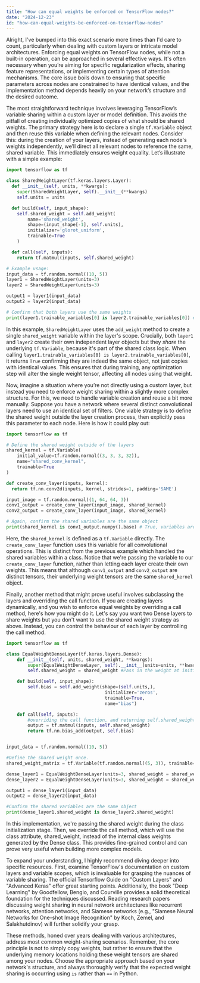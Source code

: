 ```yaml
---
title: "How can equal weights be enforced on TensorFlow nodes?"
date: "2024-12-23"
id: "how-can-equal-weights-be-enforced-on-tensorflow-nodes"
---
```


Alright,  I've bumped into this exact scenario more times than I'd care to count, particularly when dealing with custom layers or intricate model architectures. Enforcing equal weights on TensorFlow nodes, while not a built-in operation, can be approached in several effective ways. It's often necessary when you’re aiming for specific regularization effects, sharing feature representations, or implementing certain types of attention mechanisms. The core issue boils down to ensuring that specific parameters across nodes are constrained to have identical values, and the implementation method depends heavily on your network’s structure and the desired outcome.

The most straightforward technique involves leveraging TensorFlow’s variable sharing within a custom layer or model definition. This avoids the pitfall of creating individually optimized copies of what should be shared weights. The primary strategy here is to declare a single `tf.Variable` object and then reuse this variable when defining the relevant nodes. Consider this: during the creation of your layers, instead of generating each node's weights independently, we’ll direct all relevant nodes to reference the same, shared variable. This immediately ensures weight equality. Let’s illustrate with a simple example:

```python
import tensorflow as tf

class SharedWeightLayer(tf.keras.layers.Layer):
  def __init__(self, units, **kwargs):
    super(SharedWeightLayer, self).__init__(**kwargs)
    self.units = units

  def build(self, input_shape):
    self.shared_weight = self.add_weight(
        name='shared_weight',
        shape=(input_shape[-1], self.units),
        initializer='glorot_uniform',
        trainable=True
    )

  def call(self, inputs):
    return tf.matmul(inputs, self.shared_weight)

# Example usage:
input_data = tf.random.normal((10, 5))
layer1 = SharedWeightLayer(units=3)
layer2 = SharedWeightLayer(units=3)

output1 = layer1(input_data)
output2 = layer2(input_data)

# Confirm that both layers use the same weights
print(layer1.trainable_variables[0] is layer2.trainable_variables[0]) # This will print True

```

In this example, `SharedWeightLayer` uses the `add_weight` method to create a single `shared_weight` variable within the layer's scope. Crucially, both `layer1` and `layer2` create their own independent layer objects but they *share* the underlying `tf.Variable`, because it's part of the shared class logic. When calling `layer1.trainable_variables[0] is layer2.trainable_variables[0]`, it returns `True` confirming they are indeed the same object, not just copies with identical values. This ensures that during training, any optimization step will alter the single weight tensor, affecting all nodes using that weight.

Now, imagine a situation where you’re not directly using a custom layer, but instead you need to enforce weight sharing within a slightly more complex structure. For this, we need to handle variable creation and reuse a bit more manually. Suppose you have a network where several distinct convolutional layers need to use an identical set of filters. One viable strategy is to define the shared weight outside the layer creation process, then explicitly pass this parameter to each node. Here is how it could play out:

```python
import tensorflow as tf

# Define the shared weight outside of the layers
shared_kernel = tf.Variable(
    initial_value=tf.random.normal((3, 3, 3, 32)),
    name="shared_conv_kernel",
    trainable=True
)

def create_conv_layer(inputs, kernel):
  return tf.nn.conv2d(inputs, kernel, strides=1, padding='SAME')

input_image = tf.random.normal((1, 64, 64, 3))
conv1_output = create_conv_layer(input_image, shared_kernel)
conv2_output = create_conv_layer(input_image, shared_kernel)

# Again, confirm the shared variables are the same object
print(shared_kernel is conv1_output.numpy().base) # True, variables are shared via pointer
```

Here, the `shared_kernel` is defined as a `tf.Variable` directly. The `create_conv_layer` function uses this variable for all convolutional operations. This is distinct from the previous example which handled the shared variables within a class. Notice that we're passing the variable to our `create_conv_layer` function, rather than letting each layer create their own weights. This means that although `conv1_output` and `conv2_output` are distinct tensors, their underlying weight tensors are the same `shared_kernel` object.

Finally, another method that might prove useful involves subclassing the layers and overriding the call function. If you are creating layers dynamically, and you wish to enforce equal weights by overriding a call method, here's how you might do it. Let's say you want two Dense layers to share weights but you don't want to use the shared weight strategy as above. Instead, you can control the behaviour of each layer by controlling the call method.

```python
import tensorflow as tf

class EqualWeightDenseLayer(tf.keras.layers.Dense):
    def __init__(self, units, shared_weight, **kwargs):
        super(EqualWeightDenseLayer, self).__init__(units=units, **kwargs)
        self.shared_weight = shared_weight #Pass in the weight at initialization

    def build(self, input_shape):
        self.bias = self.add_weight(shape=(self.units,),
                                     initializer='zeros',
                                     trainable=True,
                                     name="bias")

    def call(self, inputs):
        #overriding the call function, and returning self.shared_weight
        output = tf.matmul(inputs, self.shared_weight)
        return tf.nn.bias_add(output, self.bias)


input_data = tf.random.normal((10, 5))

#Define the shared weight once.
shared_weight_matrix = tf.Variable(tf.random.normal((5, 3)), trainable=True)

dense_layer1 = EqualWeightDenseLayer(units=3, shared_weight = shared_weight_matrix)
dense_layer2 = EqualWeightDenseLayer(units=3, shared_weight = shared_weight_matrix)

output1 = dense_layer1(input_data)
output2 = dense_layer2(input_data)

#Confirm the shared variables are the same object
print(dense_layer1.shared_weight is dense_layer2.shared_weight)
```

In this implementation, we're passing the shared weight during the class initialization stage. Then, we override the call method, which will use the class attribute, shared\_weight, instead of the internal class weights generated by the Dense class. This provides fine-grained control and can prove very useful when building more complex models.

To expand your understanding, I highly recommend diving deeper into specific resources. First, examine TensorFlow's documentation on custom layers and variable scopes, which is invaluable for grasping the nuances of variable sharing. The official Tensorflow Guide on "Custom Layers" and "Advanced Keras" offer great starting points. Additionally, the book "Deep Learning" by Goodfellow, Bengio, and Courville provides a solid theoretical foundation for the techniques discussed. Reading research papers discussing weight sharing in neural network architectures like recurrent networks, attention networks, and Siamese networks (e.g., "Siamese Neural Networks for One-shot Image Recognition" by Koch, Zemel, and Salakhutdinov) will further solidify your grasp.

These methods, honed over years dealing with various architectures, address most common weight-sharing scenarios. Remember, the core principle is not to simply copy weights, but rather to ensure that the underlying memory locations holding these weight tensors are shared among your nodes. Choose the appropriate approach based on your network's structure, and always thoroughly verify that the expected weight sharing is occurring using `is` rather than `==` in Python.
